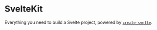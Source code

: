 # SvelteKit

Everything you need to build a Svelte project, powered by [`create-svelte`](https://github.com/sveltejs/kit/tree/master/packages/create-svelte).
